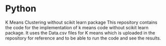 # Python
K Means Clustering without scikit learn package
This repository contains the code for the implementation of k means code without scikit learn package. It uses the Data.csv files for K means which is uploaded in the repository for reference and to be able to run the code and see the results.
